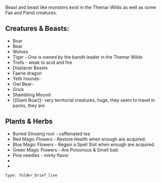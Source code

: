 Beast and beast like monsters exist in the Themar Wilds as well as some Fae and Fiend creatures.
## Creatures & Beasts:
- Boar 
- Bear
- Wolves  
- Tiger - One is owned by the bandit leader in the Themar Wilds
- Trolls - weak to acid and fire
- Displacer Beasts
- Faerie dragon
- Yeth hounds-
- Owl Bear-
- Grick
- Shambling Mound
- [[Giant Boar]]- very territorial creatures, huge, they seem to travel in packs, they are 
## Plants & Herbs
- Buried Ginseng root - caffeinated tea
- Red Magic Flowers - Restore Health when enough are acquired.
- Blue Magic Flowers -  Regain a Spell Slot when enough are acquired.
- Green Magic Flowers - Are Poisonous & Smell bad.
- Pine needles - minty flavor
- 
- 
```ccard
type: folder_brief_live
```
 
